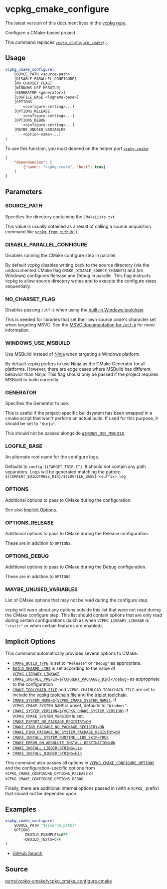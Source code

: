 # vcpkg_cmake_configure

The latest version of this document lives in the [vcpkg repo](https://github.com/Microsoft/vcpkg/blob/master/docs/maintainers/ports/vcpkg-cmake/vcpkg_cmake_configure.md).

Configure a CMake-based project.

This command replaces [`vcpkg_configure_cmake()`](vcpkg_configure_cmake.md).

## Usage

```cmake
vcpkg_cmake_configure(
    SOURCE_PATH <source-path>
    [DISABLE_PARALLEL_CONFIGURE]
    [NO_CHARSET_FLAG]
    [WINDOWS_USE_MSBUILD]
    [GENERATOR <generator>]
    [LOGFILE_BASE <logname-base>]
    [OPTIONS
        <configure-setting>...]
    [OPTIONS_RELEASE
        <configure-setting>...]
    [OPTIONS_DEBUG
        <configure-setting>...]
    [MAYBE_UNUSED_VARIABLES
        <option-name>...]
)
```

To use this function, you must depend on the helper port [`vcpkg-cmake`](ports/vcpkg-cmake.md):
```json
{
    "dependencies": [
        {"name": "vcpkg-cmake", "host": true}
    ]
}
```

## Parameters

### SOURCE_PATH
Specifies the directory containing the `CMakeLists.txt`.

This value is usually obtained as a result of calling a source acquisition command like [`vcpkg_from_github()`](vcpkg_from_github.md).

### DISABLE_PARALLEL_CONFIGURE
Disables running the CMake configure step in parallel.

By default vcpkg disables writing back to the source directory (via the undocumented CMake flag `CMAKE_DISABLE_SOURCE_CHANGES`) and (on Windows) configures Release and Debug in parallel. This flag instructs vcpkg to allow source directory writes and to execute the configure steps sequentially.

### NO_CHARSET_FLAG
Disables passing `/utf-8` when using the [built-in Windows toolchain][VCPKG_CHAINLOAD_TOOLCHAIN_FILE].

This is needed for libraries that set their own source code's character set when targeting MSVC. See the [MSVC documentation for `/utf-8`](https://docs.microsoft.com/cpp/build/reference/utf-8-set-source-and-executable-character-sets-to-utf-8) for more information.

### WINDOWS_USE_MSBUILD
Use MSBuild instead of [Ninja][ninja] when targeting a Windows platform.

By default vcpkg prefers to use Ninja as the CMake Generator for all platforms. However, there are edge cases where MSBuild has different behavior than Ninja. This flag should only be passed if the project requires MSBuild to build correctly.

### GENERATOR
Specifies the Generator to use.

This is useful if the project-specific buildsystem has been wrapped in a cmake script that won't perform an actual build. If used for this purpose, it should be set to `"Ninja"`.

This should not be passed alongside [`WINDOWS_USE_MSBUILD`](#windows_use_msbuild).

### LOGFILE_BASE
An alternate root name for the configure logs.

Defaults to `config-${TARGET_TRIPLET}`. It should not contain any path separators. Logs will be generated matching the pattern `${CURRENT_BUILDTREES_DIR}/${LOGFILE_BASE}-<suffix>.log`

### OPTIONS
Additional options to pass to CMake during the configuration.

See also [Implicit Options](#implicit-options).

### OPTIONS_RELEASE
Additional options to pass to CMake during the Release configuration.

These are in addition to `OPTIONS`.

### OPTIONS_DEBUG
Additional options to pass to CMake during the Debug configuration.

These are in addition to `OPTIONS`.

### MAYBE_UNUSED_VARIABLES
List of CMake options that may not be read during the configure step.

vcpkg will warn about any options outside this list that were not read during the CMake configure step. This list should contain options that are only read during certain configurations (such as when `VCPKG_LIBRARY_LINKAGE` is `"static"` or when certain features are enabled).

## Implicit Options
This command automatically provides several options to CMake.

- [`CMAKE_BUILD_TYPE`](https://cmake.org/cmake/help/latest/variable/CMAKE_BUILD_TYPE.html) is set to `"Release"` or `"Debug"` as appropriate.
- [`BUILD_SHARED_LIBS`](https://cmake.org/cmake/help/latest/variable/BUILD_SHARED_LIBS.html) is set according to the value of [`VCPKG_LIBRARY_LINKAGE`](../users/triplets.md#vcpkg_library_linkage).
- [`CMAKE_INSTALL_PREFIX=${CURRENT_PACKAGES_DIR}</debug>`](https://cmake.org/cmake/help/latest/variable/CMAKE_INSTALL_PREFIX.html) as appropriate to the configuration
- [`CMAKE_TOOLCHAIN_FILE`](https://cmake.org/cmake/help/latest/variable/CMAKE_TOOLCHAIN_FILE.html) and `VCPKG_CHAINLOAD_TOOLCHAIN_FILE` are set to include the [vcpkg toolchain file](../users/buildsystems/cmake-integration.md#cmake_toolchain_file) and the [triplet toolchain][VCPKG_CHAINLOAD_TOOLCHAIN_FILE].
- [`CMAKE_SYSTEM_NAME=${VCPKG_CMAKE_SYSTEM_NAME}`](https://cmake.org/cmake/help/latest/variable/CMAKE_SYSTEM_NAME.html). If `VCPKG_CMAKE_SYSTEM_NAME` is unset, defaults to `"Windows"`.
- [`CMAKE_SYSTEM_VERSION=${VCPKG_CMAKE_SYSTEM_VERSION}`](https://cmake.org/cmake/help/latest/variable/CMAKE_SYSTEM_VERSION.html) if `VCPKG_CMAKE_SYSTEM_VERSION` is set.
- [`CMAKE_EXPORT_NO_PACKAGE_REGISTRY=ON`](https://cmake.org/cmake/help/latest/variable/CMAKE_EXPORT_NO_PACKAGE_REGISTRY.html)
- [`CMAKE_FIND_PACKAGE_NO_PACKAGE_REGISTRY=ON`](https://cmake.org/cmake/help/latest/variable/CMAKE_FIND_PACKAGE_NO_PACKAGE_REGISTRY.html)
- [`CMAKE_FIND_PACKAGE_NO_SYSTEM_PACKAGE_REGISTRY=ON`](https://cmake.org/cmake/help/latest/variable/CMAKE_FIND_PACKAGE_NO_SYSTEM_PACKAGE_REGISTRY.html)
- [`CMAKE_INSTALL_SYSTEM_RUNTIME_LIBS_SKIP=TRUE`](https://cmake.org/cmake/help/latest/module/InstallRequiredSystemLibraries.html)
- [`CMAKE_ERROR_ON_ABSOLUTE_INSTALL_DESTINATION=ON`](https://cmake.org/cmake/help/latest/variable/CMAKE_ERROR_ON_ABSOLUTE_INSTALL_DESTINATION.html)
- [`CMAKE_INSTALL_LIBDIR:STRING=lib`](https://cmake.org/cmake/help/latest/module/GNUInstallDirs.html)
- [`CMAKE_INSTALL_BINDIR:STRING=bin`](https://cmake.org/cmake/help/latest/module/GNUInstallDirs.html)

This command also passes all options in [`VCPKG_CMAKE_CONFIGURE_OPTIONS`](../users/triplets.md#vcpkg_cmake_configure_options) and the configuration-specific options from `VCPKG_CMAKE_CONFIGURE_OPTIONS_RELEASE` or `VCPKG_CMAKE_CONFIGURE_OPTIONS_DEBUG`.

Finally, there are additional internal options passed in (with a `VCPKG_` prefix) that should not be depended upon.

## Examples

```cmake
vcpkg_cmake_configure(
    SOURCE_PATH "${source_path}"
    OPTIONS
        -DBUILD_EXAMPLES=OFF
        -DBUILD_TESTS=OFF
)
```

* [GitHub Search](https://github.com/microsoft/vcpkg/search?q=vcpkg_cmake_configure+path%3A%2Fports)

## Source
[ports/vcpkg-cmake/vcpkg\_cmake\_configure.cmake](https://github.com/Microsoft/vcpkg/blob/master/ports/vcpkg-cmake/vcpkg_cmake_configure.cmake)

[ninja]: https://ninja-build.org/
[VCPKG_CHAINLOAD_TOOLCHAIN_FILE]: ../users/triplets.md#VCPKG_CHAINLOAD_TOOLCHAIN_FILE
